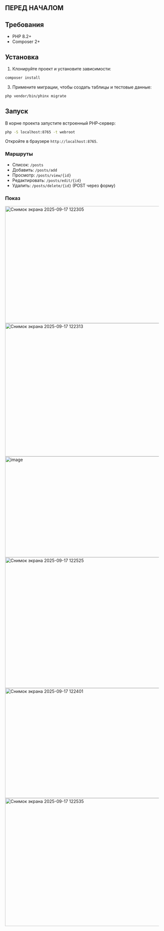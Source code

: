 ## ПЕРЕД НАЧАЛОМ


## Требования
- PHP 8.2+
- Composer 2+

## Установка

1) Клонируйте проект и установите зависимости:

```bash
composer install
```


3) Примените миграции, чтобы создать таблицы и тестовые данные:

```bash
php vendor/bin/phinx migrate
```

## Запуск

В корне проекта запустите встроенный PHP‑сервер:
```bash
php -S localhost:8765 -t webroot
```

Откройте в браузере `http://localhost:8765`.


### Маршруты
- Список: `/posts`
- Добавить: `/posts/add`
- Просмотр: `/posts/view/{id}`
- Редактировать: `/posts/edit/{id}`
- Удалить: `/posts/delete/{id}` (POST через форму)

### Показ
<img width="936" height="383" alt="Снимок экрана 2025-09-17 122305" src="https://github.com/user-attachments/assets/41ce9fb3-60fc-42cb-ba7a-79b6d5cf131e" />

<img width="939" height="436" alt="Снимок экрана 2025-09-17 122313" src="https://github.com/user-attachments/assets/ac395164-b59d-4ffd-99e9-9a6efc1dd662" />

<img width="925" height="330" alt="image" src="https://github.com/user-attachments/assets/52e45880-8e21-4f3e-9729-17207d63a89b" />

<img width="913" height="428" alt="Снимок экрана 2025-09-17 122525" src="https://github.com/user-attachments/assets/9a608c01-d2be-4591-a4e1-6398633880fa" />

<img width="931" height="360" alt="Снимок экрана 2025-09-17 122401" src="https://github.com/user-attachments/assets/98f4d448-7162-4123-9581-ec2e673131b7" />

<img width="916" height="419" alt="Снимок экрана 2025-09-17 122535" src="https://github.com/user-attachments/assets/ea4fa51d-cd6a-48d9-a8e2-55aff78a83f9" />

